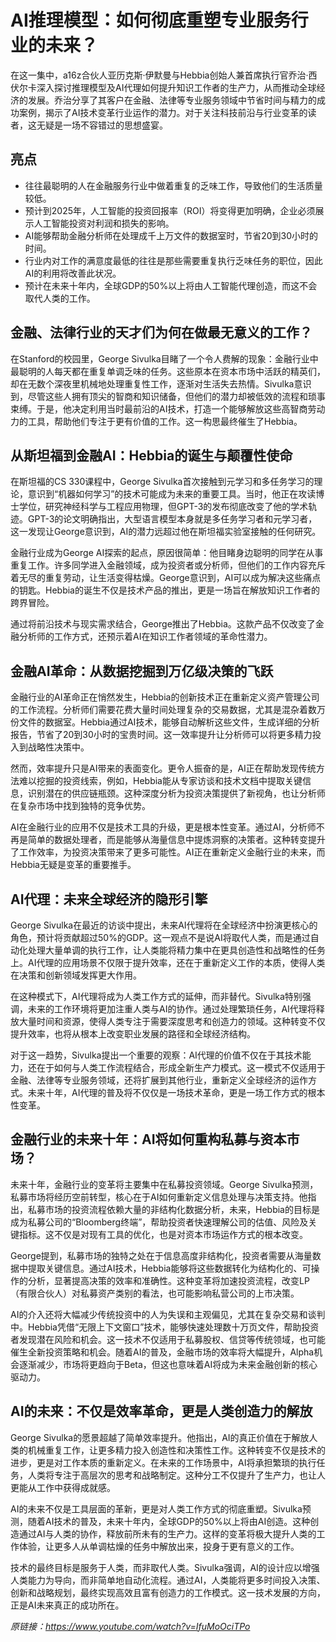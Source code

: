 # AI推理模型：如何彻底重塑专业服务行业的未来？

在这一集中，a16z合伙人亚历克斯·伊默曼与Hebbia创始人兼首席执行官乔治·西伏尔卡深入探讨推理模型及AI代理如何提升知识工作者的生产力，从而推动全球经济的发展。乔治分享了其客户在金融、法律等专业服务领域中节省时间与精力的成功案例，揭示了AI技术变革行业运作的潜力。对于关注科技前沿与行业变革的读者，这无疑是一场不容错过的思想盛宴。

## 亮点
- 往往最聪明的人在金融服务行业中做着重复的乏味工作，导致他们的生活质量较低。
- 预计到2025年，人工智能的投资回报率（ROI）将变得更加明确，企业必须展示人工智能投资对利润和损失的影响。
- AI能够帮助金融分析师在处理成千上万文件的数据室时，节省20到30小时的时间。
- 行业内对工作的满意度最低的往往是那些需要重复执行乏味任务的职位，因此AI的利用将改善此状况。
- 预计在未来十年内，全球GDP的50%以上将由人工智能代理创造，而这不会取代人类的工作。

## 金融、法律行业的天才们为何在做最无意义的工作？
在Stanford的校园里，George Sivulka目睹了一个令人费解的现象：金融行业中最聪明的人每天都在重复单调乏味的任务。这些原本在资本市场中活跃的精英们，却在无数个深夜里机械地处理重复性工作，逐渐对生活失去热情。Sivulka意识到，尽管这些人拥有顶尖的智商和知识储备，但他们的潜力却被低效的流程和琐事束缚。于是，他决定利用当时最前沿的AI技术，打造一个能够解放这些高智商劳动力的工具，帮助他们专注于更有价值的工作。这一构思最终催生了Hebbia。

## 从斯坦福到金融AI：Hebbia的诞生与颠覆性使命
在斯坦福的CS 330课程中，George Sivulka首次接触到元学习和多任务学习的理论，意识到“机器如何学习”的技术可能成为未来的重要工具。当时，他正在攻读博士学位，研究神经科学与工程应用物理，但GPT-3的发布彻底改变了他的学术轨迹。GPT-3的论文明确指出，大型语言模型本身就是多任务学习者和元学习者，这一发现让George意识到，AI的潜力远超过他在斯坦福实验室接触的任何研究。

金融行业成为George AI探索的起点，原因很简单：他目睹身边聪明的同学在从事重复工作。许多同学进入金融领域，成为投资者或分析师，但他们的工作内容充斥着无尽的重复劳动，让生活变得枯燥。George意识到，AI可以成为解决这些痛点的钥匙。Hebbia的诞生不仅是技术产品的推出，更是一场旨在解放知识工作者的跨界冒险。

通过将前沿技术与现实需求结合，George推出了Hebbia。这款产品不仅改变了金融分析师的工作方式，还预示着AI在知识工作者领域的革命性潜力。

## 金融AI革命：从数据挖掘到万亿级决策的飞跃
金融行业的AI革命正在悄然发生，Hebbia的创新技术正在重新定义资产管理公司的工作流程。分析师们需要花费大量时间处理复杂的交易数据，尤其是混杂着数万份文件的数据室。Hebbia通过AI技术，能够自动解析这些文件，生成详细的分析报告，节省了20到30小时的宝贵时间。这一效率提升让分析师可以将更多精力投入到战略性决策中。

然而，效率提升只是AI带来的表面变化。更令人振奋的是，AI正在帮助发现传统方法难以挖掘的投资线索，例如，Hebbia能从专家访谈和技术文档中提取关键信息，识别潜在的供应链瓶颈。这种深度分析为投资决策提供了新视角，也让分析师在复杂市场中找到独特的竞争优势。

AI在金融行业的应用不仅是技术工具的升级，更是根本性变革。通过AI，分析师不再是简单的数据处理者，而是能够从海量信息中提炼洞察的决策者。这种转变提升了工作效率，为投资决策带来了更多可能性。AI正在重新定义金融行业的未来，而Hebbia无疑是变革的重要推手。

## AI代理：未来全球经济的隐形引擎
George Sivulka在最近的访谈中提出，未来AI代理将在全球经济中扮演更核心的角色，预计将贡献超过50%的GDP。这一观点不是说AI将取代人类，而是通过自动化处理大量单调的执行工作，让人类能将精力集中在更具创造性和战略性的任务上。AI代理的应用场景不仅限于提升效率，还在于重新定义工作的本质，使得人类在决策和创新领域发挥更大作用。

在这种模式下，AI代理将成为人类工作方式的延伸，而非替代。Sivulka特别强调，未来的工作环境将更加注重人类与AI的协作。通过处理繁琐任务，AI代理将释放大量时间和资源，使得人类专注于需要深度思考和创造力的领域。这种转变不仅提升效率，也将从根本上改变职业发展的路径和全球经济结构。

对于这一趋势，Sivulka提出一个重要的观察：AI代理的价值不仅在于其技术能力，还在于如何与人类工作流程结合，形成全新生产力模式。这一模式不仅适用于金融、法律等专业服务领域，还将扩展到其他行业，重新定义全球经济的运作方式。未来十年，AI代理的普及将不仅仅是一场技术革命，更是一场工作方式的根本性变革。

## 金融行业的未来十年：AI将如何重构私募与资本市场？
未来十年，金融行业的变革将主要集中在私募投资领域。George Sivulka预测，私募市场将经历空前转型，核心在于AI如何重新定义信息处理与决策支持。他指出，私募市场的投资流程依赖大量的非结构化数据分析，未来，Hebbia的目标是成为私募公司的“Bloomberg终端”，帮助投资者快速理解公司的估值、风险及关键指标。这不仅是对现有工具的优化，也是对资本市场运作方式的根本改变。

George提到，私募市场的独特之处在于信息高度非结构化，投资者需要从海量数据中提取关键信息。通过AI技术，Hebbia能够将这些数据转化为结构化的、可操作的分析，显著提高决策的效率和准确性。这种变革将加速投资流程，改变LP（有限合伙人）对私募资产类别的看法，也可能影响私营公司的上市决策。

AI的介入还将大幅减少传统投资中的人为失误和主观偏见，尤其在复杂交易和谈判中。Hebbia凭借“无限上下文窗口”技术，能够快速处理数十万页文件，帮助投资者发现潜在风险和机会。这一技术不仅适用于私募股权、信贷等传统领域，也可能催生全新投资策略和机会。随着AI的普及，金融市场的效率将大幅提升，Alpha机会逐渐减少，市场将更趋向于Beta，但这也意味着AI将成为未来金融创新的核心驱动力。

## AI的未来：不仅是效率革命，更是人类创造力的解放
George Sivulka的愿景超越了简单效率提升。他指出，AI的真正价值在于解放人类的机械重复工作，让更多精力投入创造性和决策性工作。这种转变不仅是技术的进步，更是对工作本质的重新定义。在未来的工作场景中，AI将承担繁琐的执行任务，人类将专注于高层次的思考和战略制定。这种分工不仅提升了生产力，也让人更能从工作中获得成就感。

AI的未来不仅是工具层面的革新，更是对人类工作方式的彻底重塑。Sivulka预测，随着AI技术的普及，未来十年内，全球GDP的50%以上将由AI创造。这种创造通过AI与人类的协作，释放前所未有的生产力。这样的变革将极大提升人类的工作体验，让更多人从单调枯燥的任务中解放出来，投身于更有意义的工作。

技术的最终目标是服务于人类，而非取代人类。Sivulka强调，AI的设计应以增强人类能力为导向，而非简单地自动化流程。通过AI，人类能将更多时间投入决策、创新和战略规划，最终实现高效且富有创造力的工作模式。这一技术发展的方向，正是AI未来真正的成功所在。

_原链接：https://www.youtube.com/watch?v=IfuMoOciTPo_